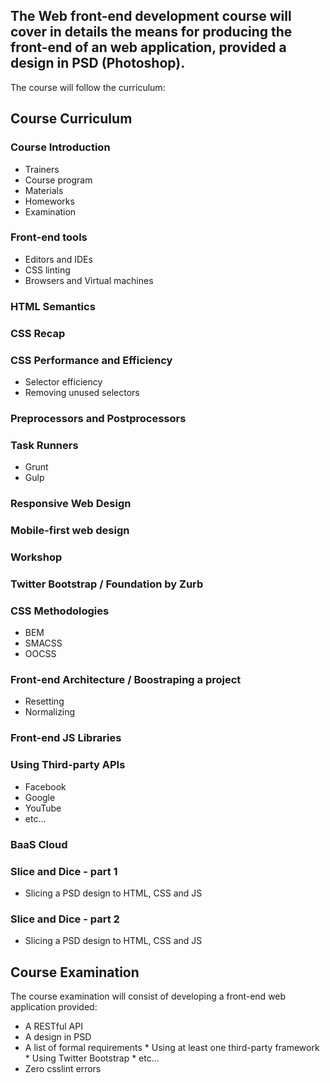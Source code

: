 ## The **Web front-end development** course will cover in details the means for producing the front-end of an web application, provided a design in PSD (Photoshop).

The course will follow the curriculum:


##   Course Curriculum

###  Course Introduction

   *  Trainers
   *  Course program
   *  Materials
   *  Homeworks
   *  Examination

### Front-end tools
*  Editors and IDEs
*  CSS linting
*  Browsers and Virtual machines

### HTML Semantics

###  CSS Recap

###  CSS Performance and Efficiency

   *  Selector efficiency
   *  Removing unused selectors

###  Preprocessors and Postprocessors

### Task Runners

   * Grunt
   * Gulp

###  Responsive Web Design

###  Mobile-first web design

### Workshop

### Twitter Bootstrap / Foundation by Zurb


### CSS Methodologies

   *  BEM
   *  SMACSS
   *  OOCSS

### Front-end Architecture / Boostraping a project

   *  Resetting
   *  Normalizing


### Front-end JS Libraries

### Using Third-party APIs

   *   Facebook
   *   Google
   *   YouTube
   *   etc...

### BaaS Cloud

###  Slice and Dice - part 1

   *   Slicing a PSD design to HTML, CSS and JS

###  Slice and Dice - part 2

   *   Slicing a PSD design to HTML, CSS and JS

##   Course Examination

The course examination will consist of developing a front-end web application provided:

   *   A RESTful API
   *   A design in PSD
   *   A list of formal requirements
      *  Using at least one third-party framework
      *  Using Twitter Bootstrap
      *  etc...
   *  Zero csslint errors
